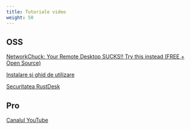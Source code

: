 ```yaml
---
title: Tutoriale video
weight: 50
---
```


## OSS
[NetworkChuck: Your Remote Desktop SUCKS!! Try this instead (FREE + Open Source)](https://www.youtube.com/watch?v=EXL8mMUXs88)

[Instalare și ghid de utilizare](https://www.youtube.com/watch?v=9nzHm3xGz2I)

[Securitatea RustDesk](https://www.youtube.com/watch?v=EeFqj23jxMk)

## Pro
[Canalul YouTube](https://youtube.com/@rustdesk)
